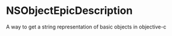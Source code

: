 NSObjectEpicDescription
=======================

A way to get a string representation of basic objects in objective-c


